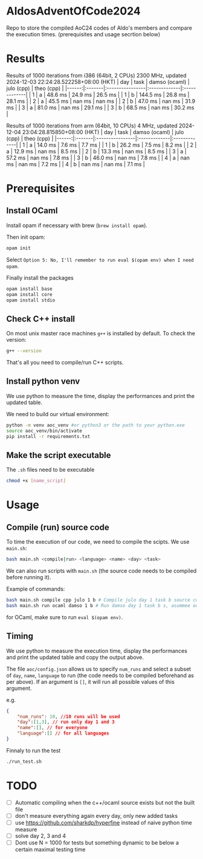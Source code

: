 # AldosAdventOfCode2024

Repo to store the compiled AoC24 codes of Aldo's members and compare the execution times.
(prerequisites and usage secrtion below)

# Results

Results of 1000 iterations from i386 (64bit, 2 CPUs) 2300 MHz, updated 2024-12-03 22:24:28.522258+08:00 (HKT)
| day | task | damso (ocaml) | julo (cpp) | theo (cpp) |
|------:|:-------|:----------------|:-------------|:-------------|
| 1 | a | 48.6 ms | 24.9 ms | 26.5 ms |
| 1 | b | 144.5 ms | 26.8 ms | 28.1 ms |
| 2 | a | 45.5 ms | nan ms | nan ms |
| 2 | b | 47.0 ms | nan ms | 31.9 ms |
| 3 | a | 81.0 ms | nan ms | 29.1 ms |
| 3 | b | 68.5 ms | nan ms | 30.2 ms |

Results of 1000 iterations from arm (64bit, 10 CPUs) 4 MHz, updated 2024-12-04 23:04:28.815850+08:00 (HKT)
|   day | task   | damso (ocaml)   | julo (cpp)   | theo (cpp)   |
|------:|:-------|:----------------|:-------------|:-------------|
|     1 | a      | 14.0 ms         | 7.6 ms       | 7.7 ms       |
|     1 | b      | 26.2 ms         | 7.5 ms       | 8.2 ms       |
|     2 | a      | 12.9 ms         | nan ms       | 8.5 ms       |
|     2 | b      | 13.3 ms         | nan ms       | 8.5 ms       |
|     3 | a      | 57.2 ms         | nan ms       | 7.8 ms       |
|     3 | b      | 46.0 ms         | nan ms       | 7.8 ms       |
|     4 | a      | nan ms          | nan ms       | 7.2 ms       |
|     4 | b      | nan ms          | nan ms       | 7.1 ms       |

# Prerequisites 

## Install OCaml

Install opam if necessary with brew (`brew install opam`).

Then init opam:

```bash
opam init
```
<!-- eval $(opam env) -->

Select `Option 5: No, I'll remember to run eval $(opam env) when I need opam`.

Finally install the packages

```bash
opam install base
opam install core
opam install stdio
```

## Check C++ install

On most unix master race machines `g++` is installed by default. To check the version:
```bash
g++ --version
```
That's all you need to compile/run C++ scripts.

## Install python venv

We use python to measure the time, display the performances and print the updated table.

We need to build our virtual environment:

```bash
python -m venv aoc_venv #or python3 or the path to your python.exe
source aoc_venv/bin/activate
pip install -r requirements.txt
```
## Make the script executable 

The `.sh` files need to be executable
```bash
chmod +x [name_script]
```
# Usage

## Compile (run) source code

To time the execution of our code, we need to compile the scipts. We use `main.sh`:
```bash
bash main.sh <compile|run> <language> <name> <day> <task>
```
We can also run scripts with `main.sh` (the source code needs to be compiled before running it).

Example of commands:
```bash
bash main.sh compile cpp julo 1 b # Compile julo day 1 task b source code
bash main.sh run ocaml damso 1 b # Run damso day 1 task b s, asummee ocaml damso 1 b has been compiled before
```
for OCaml, make sure to run `eval $(opam env)`.

## Timing 

We use python to measure the execution time, display the performances and print the updated table and copy the output above.

The file `aoc/config.json` allows us to specify `num_runs` and select a subset of `day`, `name`, `language` to run (the code needs to be compiled beforehand as per above). If an argument is `[]`, it will run all possible values of this argument. 

e.g.
```json
{
    "num_runs": 10, //10 runs will be used
    "day":[1,3], // run only day 1 and 3
    "name":[], // for everyone
    "language":[] // for all languages
}
```

Finnaly to run the test 
```bash
./run_test.sh
```


# TODO

- [ ] Automatic compiling when the c++/ocaml source exists but not the built file
- [ ] don't measure everything again every day, only new added tasks
- [ ] use https://github.com/sharkdp/hyperfine instead of naive python time measure
- [ ] solve day 2, 3 and 4
- [ ] Dont use N = 1000 for tests but something dynamic to be below a certain maximal testing time
